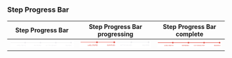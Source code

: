 ### Step Progress Bar

Step Progress Bar            |  Step Progress Bar progressing | Step Progress Bar complete
:-------------------------:|:-------------------------:|:-------------------------:
![Step Progress Bar](./assets/StepProgressBar-noprogress.png)  |  ![Step Progress Bar](./assets/StepProgressBar-progressing.png) | ![Step Progress Bar](./assets/StepProgressBar-complete.png)
